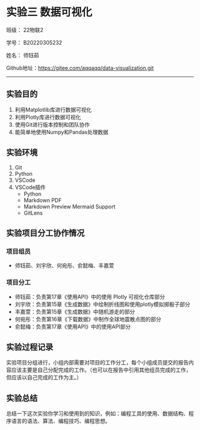 # 实验三 数据可视化

班级： 22物联2

学号： B20220305232

姓名： 师钰茹

Github地址：<https://gitee.com/aqqaqq/data-visualization.git>

---

## 实验目的

1. 利用Matplotlib库进行数据可视化
2. 利用Plotly库进行数据可视化
3. 使用Git进行版本控制和团队协作
4. 能简单地使用Numpy和Pandas处理数据

## 实验环境

1. Git
2. Python
3. VSCode
4. VSCode插件
   - Python
   - Markdown PDF
   - Markdown Preview Mermaid Support
   - GitLens

## 实验项目分工协作情况

### 项目组员

- 师钰茹、刘宇欣、何宛彤、俞懿梅、丰嘉萱

### 项目分工

- 师钰茹：负责第17章《使用API》中的使用 Plotly 可视化仓库部分
- 刘宇欣：负责第15章《生成数据》中绘制折线图和使用plotly模拟掷骰子部分
- 丰嘉萱：负责第15章《生成数据》中随机游走的部分
- 何宛彤：负责第16章《下载数据》中制作全球地震散点图的部分
- 俞懿梅：负责第17章《使用API》中的使用API部分


## 实验过程记录

实验项目分组进行，小组内部需要对项目的工作分工，每个小组成员提交的报告内容应该主要是自己分配完成的工作。（也可以在报告中引用其他组员完成的工作，但应该以自己完成的工作为主。）

## 实验总结

总结一下这次实验你学习和使用到的知识，例如：编程工具的使用、数据结构、程序语言的语法、算法、编程技巧、编程思想。
